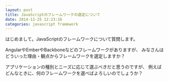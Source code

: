 ```yaml
---
layout: post
title: JavaScriptのフレームワークの選定について
date: 2014-12-25 12:23:16
categories: javascript framework
---
```

<!-- {% raw %} -->
<p>はじめまして。JavaScriptのフレームワークについて質問します。 </p>

<p>AngularやEmberやBackboneなどのフレームワークがありますが、 
みなさんはどういった理由・観点からフレームワークを選定しますか？ </p>

<p>アプリケーションの種別とニーズに応じて選ぶべきだと思うのですが、 
例えばどんなときに、何のフレームワークを選べばよろしいのでしょうか？</p>
<!-- {% endraw %} -->
